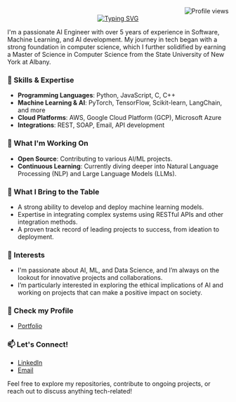 <div align="Right">
  <img src="https://komarev.com/ghpvc/?username=T-Yashwanth&style=flat-square" alt="Profile views">
</div>


<div align="center">
  <a href="https://git.io/typing-svg">
    <img src="https://readme-typing-svg.demolab.com/?lines=Hi+,there+I'm+Yashwanth Telukuntla" alt="Typing SVG">
  </a>
</div>

<!--
# Skills

![Python](https://img.shields.io/badge/Python-FFD43B?style=for-the-badge&logo=python&logoColor=blue) 

![Generative Ai]
![Machine Learning]
![Deep Learning]
![Computer Vision]
![Natural Language Processing]
![Data Science]

![Pine Cone]
![Croma DB]
![Neo4j](https://img.shields.io/badge/Neo4j-018bff?style=for-the-adge&logo=neo4j&logoColor=white)
![MySQL](https://img.shields.io/badge/mysql-4479A1.svg?style=for-the-badge&logo=mysql&logoColor=white)

![AWS](https://img.shields.io/badge/Amazon_AWS-FF9900?style=for-the-badge&logo=amazonaws&logoColor=white)
![GCP]

![Docker](https://img.shields.io/badge/Docker-2CA5E0?style=for-the-badge&logo=docker&logoColor=white)
![Kubernetes](https://img.shields.io/badge/Kubernetes-3069DE?style=for-the-badge&logo=kubernetes&logoColor=white)
![Databricks](https://img.shields.io/badge/Databricks-FF3621?style=for-the-badge&logo=Databricks&logoColor=white)
![Pandas](https://img.shields.io/badge/Pandas-2C2D72?style=for-the-badge&logo=pandas&logoColor=white)
![Matplotlib](https://img.shields.io/badge/Matplotlib-%23ffffff.svg?style=for-the-badge&logo=Matplotlib&logoColor=black)
![SciPy](https://img.shields.io/badge/SciPy-%230C55A5.svg?style=for-the-badge&logo=scipy&logoColor=%white)
![PyTorch](https://img.shields.io/badge/PyTorch-%23EE4C2C.svg?style=for-the-badge&logo=PyTorch&logoColor=white)
![FastAPI](https://img.shields.io/badge/fastapi-109989?style=for-the-badge&logo=FASTAPI&logoColor=white)
![MLFlow](https://img.shields.io/badge/mlflow-%23d9ead3.svg?style=for-the-badge&logo=numpy&logoColor=blue)
![Github](https://img.shields.io/badge/GitHub-100000?style=for-the-badge&logo=github&logoColor=white)
![oracle](https://img.shields.io/badge/Oracle-F80000?style=for-the-badge&logo=Oracle&logoColor=white)


# Certificates


### 👋 Hi there, I'm Yashwanth Telukuntla
-->

I'm a passionate AI Engineer with over 5 years of experience in Software, Machine Learning, and AI development. My journey in tech began with a strong foundation in computer science, which I further solidified by earning a Master of Science in Computer Science from the State University of New York at Albany.

### 🔧 Skills & Expertise
- **Programming Languages**: Python, JavaScript, C, C++
- **Machine Learning & AI**: PyTorch, TensorFlow, Scikit-learn, LangChain, and more
- **Cloud Platforms**: AWS, Google Cloud Platform (GCP), Microsoft Azure
- **Integrations**: REST, SOAP, Email, API development

### 🌱 What I'm Working On
- **Open Source**: Contributing to various AI/ML projects.
- **Continuous Learning**: Currently diving deeper into Natural Language Processing (NLP) and Large Language Models (LLMs).

### 🚀 What I Bring to the Table
- A strong ability to develop and deploy machine learning models.
- Expertise in integrating complex systems using RESTful APIs and other integration methods.
- A proven track record of leading projects to success, from ideation to deployment.

### 🎯 Interests
- I'm passionate about AI, ML, and Data Science, and I’m always on the lookout for innovative projects and collaborations.
- I’m particularly interested in exploring the ethical implications of AI and working on projects that can make a positive impact on society.

### 💬 Check my Profile
- [Portfolio](https://t-yashwanth.github.io/yashwanth.github.io)

### 📫 Let's Connect!
- [LinkedIn](www.linkedin.com/in/yashwanth-t-4a70098jbjjhgb)
- [Email](mailto:yashwanth.t808@gmail.com)

Feel free to explore my repositories, contribute to ongoing projects, or reach out to discuss anything tech-related!
<!--
**T-Yashwanth/T-Yashwanth** is a ✨ _special_ ✨ repository because its `README.md` (this file) appears on your GitHub profile.

Here are some ideas to get you started:

- 🔭 I’m currently working on ...
- 🌱 I’m currently learning ...
- 👯 I’m looking to collaborate on ...
- 🤔 I’m looking for help with ...
- 💬 Ask me about ...
- 📫 How to reach me: ...
- 😄 Pronouns: ...
- ⚡ Fun fact: ...

  
![T-Yashwanth's Top Languages](https://github-readme-stats.vercel.app/api/top-langs/?username=T-Yashwanth&theme=tokyonight&show_icons=true&hide_border=false&layout=compact)
-->
